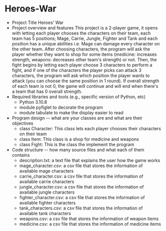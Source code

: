 # Heroes-War
- Project Title
  Heroes' War
- Project overview and features
  This project is a 2-player game, it opens with letting each player chooses the characters on their team, each team
  has 5 positions; Mage, Carrie, Jungle, Fighter and Tank and each position has a unique abilities i.e. Mage can
  damage every character on the other team.
  After choosing characters, the program will ask the player whether they want to shop for some items (medicine:
  increases strength, weapons: decreases other team's strength) or not.
  Then, the fight begins by letting each player choose 3 characters to perform a fight, and if 
  one of the characters the player picks can attack 3 characters, the program will ask which position the player wants
  to attack (you can choose the same position in 1 round). If overall strength of each team is not 0, the game will
  continue and will end when there's a team that has 0 overall strength.
- Required libraries and tools (e.g., specific version of Python, etc)
  - Python 3.10.8
  - module pyfiglet to decorate the program
  - module tabulate to make the display easier to read
- Program design -- what are your classes are and what are their objectives
  - class Character: This class lets each player chooses their characters on their team
  - class Item: This class is a shop for medicine and weapons
  - class Fight: This is the class the implement the program
- Code structure -- how many source files and what each of them contains
  - description.txt: a text file that explains the user how the game works
  - mage_character.csv: a csv file that stores the information of available mage characters
  - carrie_character.csv: a csv file that stores the information of available carrie characters
  - jungle_character.csv: a csv file that stores the information of available jungle characters
  - fighter_character.csv: a csv file that stores the information of available fighter characters
  - tank_characters.csv: a csv file that stores the information of available tank characters
  - weapons.csv: a csv file that stores the information of weapon items
  - medicine.csv: a csv file that stores the information of medicine items

